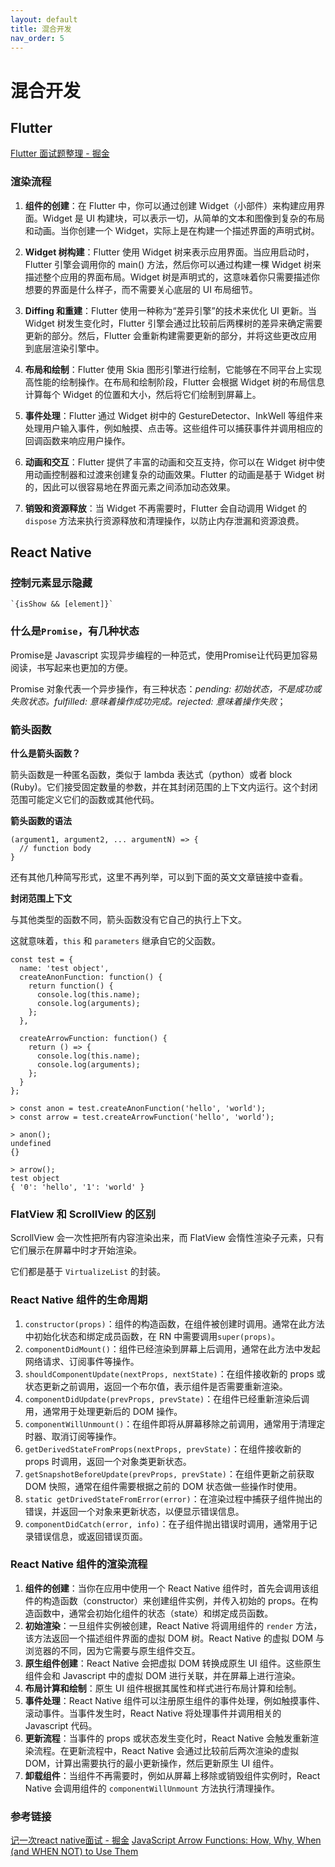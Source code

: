 ```yaml
---
layout: default
title: 混合开发
nav_order: 5
---
```


# 混合开发

## Flutter

[Flutter 面试题整理 - 掘金](https://juejin.cn/post/7067828374344826887)

### 渲染流程

1. **组件的创建**：在 Flutter 中，你可以通过创建 Widget（小部件）来构建应用界面。Widget 是 UI 构建块，可以表示一切，从简单的文本和图像到复杂的布局和动画。当你创建一个 Widget，实际上是在构建一个描述界面的声明式树。

2. **Widget 树构建**：Flutter 使用 Widget 树来表示应用界面。当应用启动时，Flutter 引擎会调用你的 main() 方法，然后你可以通过构建一棵 Widget 树来描述整个应用的界面布局。Widget 树是声明式的，这意味着你只需要描述你想要的界面是什么样子，而不需要关心底层的 UI 布局细节。

3. **Diffing 和重建**：Flutter 使用一种称为“差异引擎”的技术来优化 UI 更新。当 Widget 树发生变化时，Flutter 引擎会通过比较前后两棵树的差异来确定需要更新的部分。然后，Flutter 会重新构建需要更新的部分，并将这些更改应用到底层渲染引擎中。

4. **布局和绘制**：Flutter 使用 Skia 图形引擎进行绘制，它能够在不同平台上实现高性能的绘制操作。在布局和绘制阶段，Flutter 会根据 Widget 树的布局信息计算每个 Widget 的位置和大小，然后将它们绘制到屏幕上。

5. **事件处理**：Flutter 通过 Widget 树中的 GestureDetector、InkWell 等组件来处理用户输入事件，例如触摸、点击等。这些组件可以捕获事件并调用相应的回调函数来响应用户操作。

6. **动画和交互**：Flutter 提供了丰富的动画和交互支持，你可以在 Widget 树中使用动画控制器和过渡来创建复杂的动画效果。Flutter 的动画是基于 Widget 树的，因此可以很容易地在界面元素之间添加动态效果。

7. **销毁和资源释放**：当 Widget 不再需要时，Flutter 会自动调用 Widget 的 `dispose` 方法来执行资源释放和清理操作，以防止内存泄漏和资源浪费。

## React Native

### 控制元素显示隐藏
    `{isShow && [element]}`

### 什么是`Promise`，有几种状态

Promise是 Javascript 实现异步编程的一种范式，使用Promise让代码更加容易阅读，书写起来也更加的方便。

Promise 对象代表一个异步操作，有三种状态：*pending: 初始状态，不是成功或失败状态。fulfilled: 意味着操作成功完成。rejected: 意味着操作失败*；

### 箭头函数

**什么是箭头函数？**

箭头函数是一种匿名函数，类似于 lambda 表达式（python）或者 block (Ruby)。它们接受固定数量的参数，并在其封闭范围的上下文内运行。这个封闭范围可能定义它们的函数或其他代码。

**箭头函数的语法**

```
(argument1, argument2, ... argumentN) => {
  // function body
}
```

还有其他几种简写形式，这里不再列举，可以到下面的英文文章链接中查看。

**封闭范围上下文**

与其他类型的函数不同，箭头函数没有它自己的执行上下文。

这就意味着，`this` 和 `parameters` 继承自它的父函数。

```
const test = {
  name: 'test object',
  createAnonFunction: function() {
    return function() {
      console.log(this.name);
      console.log(arguments);
    };
  },

  createArrowFunction: function() {
    return () => {
      console.log(this.name);
      console.log(arguments);
    };
  }
};

> const anon = test.createAnonFunction('hello', 'world');
> const arrow = test.createArrowFunction('hello', 'world');

> anon();
undefined
{}

> arrow();
test object
{ '0': 'hello', '1': 'world' }
```

### FlatView 和 ScrollView 的区别

ScrollView 会一次性把所有内容渲染出来，而 FlatView 会惰性渲染子元素，只有它们展示在屏幕中时才开始渲染。

它们都是基于 `VirtualizeList` 的封装。

### React Native 组件的生命周期

1. `constructor(props)`：组件的构造函数，在组件被创建时调用。通常在此方法中初始化状态和绑定成员函数，在 RN 中需要调用`super(props)`。
2. `componentDidMount()`：组件已经渲染到屏幕上后调用，通常在此方法中发起网络请求、订阅事件等操作。
3. `shouldComponentUpdate(nextProps, nextState)`：在组件接收新的 props 或状态更新之前调用，返回一个布尔值，表示组件是否需要重新渲染。
4. `componentDidUpdate(prevProps, prevState)`：在组件已经重新渲染后调用，通常用于处理更新后的 DOM 操作。
5. `componentWillUnmount()`：在组件即将从屏幕移除之前调用，通常用于清理定时器、取消订阅等操作。
6. `getDerivedStateFromProps(nextProps, prevState)`：在组件接收新的 props 时调用，返回一个对象类更新状态。
7. `getSnapshotBeforeUpdate(prevProps, prevState)`：在组件更新之前获取 DOM 快照，通常在组件需要根据之前的 DOM 状态做一些操作时使用。
8. `static getDrivedStateFromError(error)`：在渲染过程中捕获子组件抛出的错误，并返回一个对象来更新状态，以便显示错误信息。
9. `componentDidCatch(error, info)`：在子组件抛出错误时调用，通常用于记录错误信息，或返回错误页面。

### React Native 组件的渲染流程

1. **组件的创建**：当你在应用中使用一个 React Native 组件时，首先会调用该组件的构造函数（constructor）来创建组件实例，并传入初始的 props。在构造函数中，通常会初始化组件的状态（state）和绑定成员函数。
2. **初始渲染**：一旦组件实例被创建，React Native 将调用组件的 `render` 方法，该方法返回一个描述组件界面的虚拟 DOM 树。React Native 的虚拟 DOM 与浏览器的不同，因为它需要与原生组件交互。
3. **原生组件创建**：React Native 会把虚拟 DOM 转换成原生 UI 组件。这些原生组件会和 Javascript 中的虚拟 DOM 进行关联，并在屏幕上进行渲染。
4. **布局计算和绘制**：原生 UI 组件根据其属性和样式进行布局计算和绘制。
5. **事件处理**：React Native 组件可以注册原生组件的事件处理，例如触摸事件、滚动事件。当事件发生时，React Native 将处理事件并调用相关的 Javascript 代码。
6. **更新流程**：当事件的 props 或状态发生变化时，React Native 会触发重新渲染流程。在更新流程中，React Native 会通过比较前后两次渲染的虚拟 DOM，计算出需要执行的最小更新操作，然后更新原生 UI 组件。
7. **卸载组件**：当组件不再需要时，例如从屏幕上移除或销毁组件实例时，React Native 会调用组件的 `componentWillUnmount` 方法执行清理操作。


### 参考链接
[记一次react native面试 - 掘金](https://juejin.cn/post/6992919281625202719)
[JavaScript Arrow Functions: How, Why, When (and WHEN NOT) to Use Them](https://zendev.com/2018/10/01/javascript-arrow-functions-how-why-when.html)
